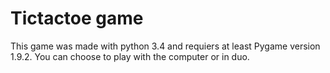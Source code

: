 # Tictactoe game #

This game was made with python 3.4 and requiers at least
Pygame version 1.9.2.
You can choose to play with the computer or in duo.
